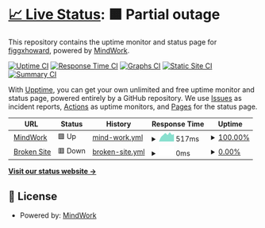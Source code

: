 # [📈 Live Status](https://figgxhoward.github.io/siteviewer): <!--live status--> **🟧 Partial outage**

This repository contains the uptime monitor and status page for [figgxhoward](https://figgxhoward.github.io/siteviewer), powered by [MindWork](https://mindwork.tech).

[![Uptime CI](https://github.com/koj-co/upptime/workflows/Uptime%20CI/badge.svg)](https://github.com/koj-co/upptime/actions?query=workflow%3A%22Uptime+CI%22)
[![Response Time CI](https://github.com/koj-co/upptime/workflows/Response%20Time%20CI/badge.svg)](https://github.com/koj-co/upptime/actions?query=workflow%3A%22Response+Time+CI%22)
[![Graphs CI](https://github.com/koj-co/upptime/workflows/Graphs%20CI/badge.svg)](https://github.com/koj-co/upptime/actions?query=workflow%3A%22Graphs+CI%22)
[![Static Site CI](https://github.com/koj-co/upptime/workflows/Static%20Site%20CI/badge.svg)](https://github.com/koj-co/upptime/actions?query=workflow%3A%22Static+Site+CI%22)
[![Summary CI](https://github.com/koj-co/upptime/workflows/Summary%20CI/badge.svg)](https://github.com/koj-co/upptime/actions?query=workflow%3A%22Summary+CI%22)

With [Upptime](https://upptime.js.org), you can get your own unlimited and free uptime monitor and status page, powered entirely by a GitHub repository. We use [Issues](https://github.com/figgxhoward/siteviewer/issues) as incident reports, [Actions](https://github.com/figgxhoward/siteviewer/actions) as uptime monitors, and [Pages](https://figgxhoward.github.io/siteviewer) for the status page.

<!--start: status pages-->
<!-- This summary is generated by Upptime (https://github.com/upptime/upptime) -->
<!-- Do not edit this manually, your changes will be overwritten -->
<!-- prettier-ignore -->
| URL | Status | History | Response Time | Uptime |
| --- | ------ | ------- | ------------- | ------ |
| <img alt="" src="https://www.google.com/favicon.ico" height="13"> [MindWork](https://mindwork.tech) | 🟩 Up | [mind-work.yml](https://github.com/figgxhoward/siteviewer/commits/HEAD/history/mind-work.yml) | <details><summary><img alt="Response time graph" src="./graphs/mind-work/response-time-week.png" height="20"> 517ms</summary><br><a href="https://figgxhoward.github.io/siteviewer/history/mind-work"><img alt="Response time 465" src="https://img.shields.io/endpoint?url=https%3A%2F%2Fraw.githubusercontent.com%2Ffiggxhoward%2Fsiteviewer%2FHEAD%2Fapi%2Fmind-work%2Fresponse-time.json"></a><br><a href="https://figgxhoward.github.io/siteviewer/history/mind-work"><img alt="24-hour response time 78" src="https://img.shields.io/endpoint?url=https%3A%2F%2Fraw.githubusercontent.com%2Ffiggxhoward%2Fsiteviewer%2FHEAD%2Fapi%2Fmind-work%2Fresponse-time-day.json"></a><br><a href="https://figgxhoward.github.io/siteviewer/history/mind-work"><img alt="7-day response time 517" src="https://img.shields.io/endpoint?url=https%3A%2F%2Fraw.githubusercontent.com%2Ffiggxhoward%2Fsiteviewer%2FHEAD%2Fapi%2Fmind-work%2Fresponse-time-week.json"></a><br><a href="https://figgxhoward.github.io/siteviewer/history/mind-work"><img alt="30-day response time 686" src="https://img.shields.io/endpoint?url=https%3A%2F%2Fraw.githubusercontent.com%2Ffiggxhoward%2Fsiteviewer%2FHEAD%2Fapi%2Fmind-work%2Fresponse-time-month.json"></a><br><a href="https://figgxhoward.github.io/siteviewer/history/mind-work"><img alt="1-year response time 465" src="https://img.shields.io/endpoint?url=https%3A%2F%2Fraw.githubusercontent.com%2Ffiggxhoward%2Fsiteviewer%2FHEAD%2Fapi%2Fmind-work%2Fresponse-time-year.json"></a></details> | <details><summary><a href="https://figgxhoward.github.io/siteviewer/history/mind-work">100.00%</a></summary><a href="https://figgxhoward.github.io/siteviewer/history/mind-work"><img alt="All-time uptime 96.88%" src="https://img.shields.io/endpoint?url=https%3A%2F%2Fraw.githubusercontent.com%2Ffiggxhoward%2Fsiteviewer%2FHEAD%2Fapi%2Fmind-work%2Fuptime.json"></a><br><a href="https://figgxhoward.github.io/siteviewer/history/mind-work"><img alt="24-hour uptime 100.00%" src="https://img.shields.io/endpoint?url=https%3A%2F%2Fraw.githubusercontent.com%2Ffiggxhoward%2Fsiteviewer%2FHEAD%2Fapi%2Fmind-work%2Fuptime-day.json"></a><br><a href="https://figgxhoward.github.io/siteviewer/history/mind-work"><img alt="7-day uptime 100.00%" src="https://img.shields.io/endpoint?url=https%3A%2F%2Fraw.githubusercontent.com%2Ffiggxhoward%2Fsiteviewer%2FHEAD%2Fapi%2Fmind-work%2Fuptime-week.json"></a><br><a href="https://figgxhoward.github.io/siteviewer/history/mind-work"><img alt="30-day uptime 100.00%" src="https://img.shields.io/endpoint?url=https%3A%2F%2Fraw.githubusercontent.com%2Ffiggxhoward%2Fsiteviewer%2FHEAD%2Fapi%2Fmind-work%2Fuptime-month.json"></a><br><a href="https://figgxhoward.github.io/siteviewer/history/mind-work"><img alt="1-year uptime 96.88%" src="https://img.shields.io/endpoint?url=https%3A%2F%2Fraw.githubusercontent.com%2Ffiggxhoward%2Fsiteviewer%2FHEAD%2Fapi%2Fmind-work%2Fuptime-year.json"></a></details>
| <img alt="" src="https://favicons.githubusercontent.com/thissitedoesnotexist.com" height="13"> [Broken Site](https://thissitedoesnotexist.com) | 🟥 Down | [broken-site.yml](https://github.com/figgxhoward/siteviewer/commits/HEAD/history/broken-site.yml) | <details><summary><img alt="Response time graph" src="./graphs/broken-site/response-time-week.png" height="20"> 0ms</summary><br><a href="https://figgxhoward.github.io/siteviewer/history/broken-site"><img alt="Response time 0" src="https://img.shields.io/endpoint?url=https%3A%2F%2Fraw.githubusercontent.com%2Ffiggxhoward%2Fsiteviewer%2FHEAD%2Fapi%2Fbroken-site%2Fresponse-time.json"></a><br><a href="https://figgxhoward.github.io/siteviewer/history/broken-site"><img alt="24-hour response time 0" src="https://img.shields.io/endpoint?url=https%3A%2F%2Fraw.githubusercontent.com%2Ffiggxhoward%2Fsiteviewer%2FHEAD%2Fapi%2Fbroken-site%2Fresponse-time-day.json"></a><br><a href="https://figgxhoward.github.io/siteviewer/history/broken-site"><img alt="7-day response time 0" src="https://img.shields.io/endpoint?url=https%3A%2F%2Fraw.githubusercontent.com%2Ffiggxhoward%2Fsiteviewer%2FHEAD%2Fapi%2Fbroken-site%2Fresponse-time-week.json"></a><br><a href="https://figgxhoward.github.io/siteviewer/history/broken-site"><img alt="30-day response time 0" src="https://img.shields.io/endpoint?url=https%3A%2F%2Fraw.githubusercontent.com%2Ffiggxhoward%2Fsiteviewer%2FHEAD%2Fapi%2Fbroken-site%2Fresponse-time-month.json"></a><br><a href="https://figgxhoward.github.io/siteviewer/history/broken-site"><img alt="1-year response time 0" src="https://img.shields.io/endpoint?url=https%3A%2F%2Fraw.githubusercontent.com%2Ffiggxhoward%2Fsiteviewer%2FHEAD%2Fapi%2Fbroken-site%2Fresponse-time-year.json"></a></details> | <details><summary><a href="https://figgxhoward.github.io/siteviewer/history/broken-site">0.00%</a></summary><a href="https://figgxhoward.github.io/siteviewer/history/broken-site"><img alt="All-time uptime 0.00%" src="https://img.shields.io/endpoint?url=https%3A%2F%2Fraw.githubusercontent.com%2Ffiggxhoward%2Fsiteviewer%2FHEAD%2Fapi%2Fbroken-site%2Fuptime.json"></a><br><a href="https://figgxhoward.github.io/siteviewer/history/broken-site"><img alt="24-hour uptime 0.00%" src="https://img.shields.io/endpoint?url=https%3A%2F%2Fraw.githubusercontent.com%2Ffiggxhoward%2Fsiteviewer%2FHEAD%2Fapi%2Fbroken-site%2Fuptime-day.json"></a><br><a href="https://figgxhoward.github.io/siteviewer/history/broken-site"><img alt="7-day uptime 0.00%" src="https://img.shields.io/endpoint?url=https%3A%2F%2Fraw.githubusercontent.com%2Ffiggxhoward%2Fsiteviewer%2FHEAD%2Fapi%2Fbroken-site%2Fuptime-week.json"></a><br><a href="https://figgxhoward.github.io/siteviewer/history/broken-site"><img alt="30-day uptime 1.38%" src="https://img.shields.io/endpoint?url=https%3A%2F%2Fraw.githubusercontent.com%2Ffiggxhoward%2Fsiteviewer%2FHEAD%2Fapi%2Fbroken-site%2Fuptime-month.json"></a><br><a href="https://figgxhoward.github.io/siteviewer/history/broken-site"><img alt="1-year uptime 0.00%" src="https://img.shields.io/endpoint?url=https%3A%2F%2Fraw.githubusercontent.com%2Ffiggxhoward%2Fsiteviewer%2FHEAD%2Fapi%2Fbroken-site%2Fuptime-year.json"></a></details>

<!--end: status pages-->

[**Visit our status website →**](https://figgxhoward.github.io/siteviewer)

## 📄 License

- Powered by: [MindWork](https://mindwork.tech)
